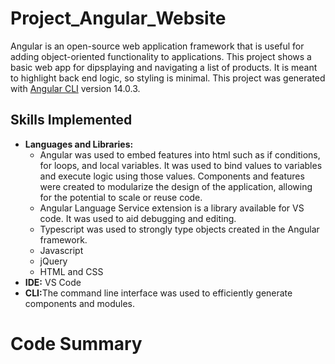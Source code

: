 # Project_Angular_Website
Angular is an open-source web application framework that is useful for adding object-oriented functionality to applications. This project shows a basic web app for dipsplaying and navigating a list of products. It is meant to highlight back end logic, so styling is minimal. 
This project was generated with [Angular CLI](https://github.com/angular/angular-cli) version 14.0.3.

## Skills Implemented
- <b>Languages and Libraries:</b>
    - Angular was used to embed features into html such as if conditions, for loops, and local variables. It was used to bind values to variables and execute logic using those values. Components and features were created to modularize the design of the application, allowing for the potential to scale or reuse code.
    - Angular Language Service extension is a library available for VS code. It was used to aid debugging and editing.
    - Typescript was used to strongly type objects created in the Angular framework.
    - Javascript 
    - jQuery
    - HTML and CSS
- <b>IDE:</b> VS Code
- <b>CLI:</b>The command line interface was used to efficiently generate components and modules.

# Code Summary
